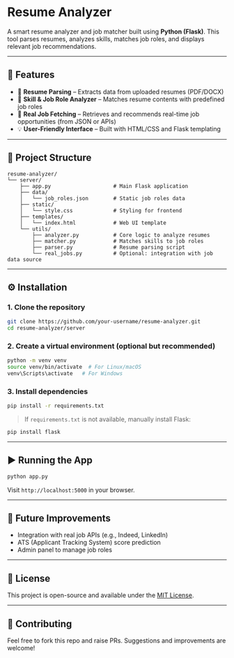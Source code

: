 # Resume Analyzer

A smart resume analyzer and job matcher built using **Python (Flask)**. This tool parses resumes, analyzes skills, matches job roles, and displays relevant job recommendations.

---

## 🚀 Features

- 📝 **Resume Parsing** – Extracts data from uploaded resumes (PDF/DOCX)
- 🧠 **Skill & Job Role Analyzer** – Matches resume contents with predefined job roles
- 🔎 **Real Job Fetching** – Retrieves and recommends real-time job opportunities (from JSON or APIs)
- 💡 **User-Friendly Interface** – Built with HTML/CSS and Flask templating

---

## 📁 Project Structure

```
resume-analyzer/
└── server/
    ├── app.py                    # Main Flask application
    ├── data/
    │   └── job_roles.json        # Static job roles data
    ├── static/
    │   └── style.css             # Styling for frontend
    ├── templates/
    │   └── index.html            # Web UI template
    └── utils/
        ├── analyzer.py           # Core logic to analyze resumes
        ├── matcher.py            # Matches skills to job roles
        ├── parser.py             # Resume parsing script
        └── real_jobs.py          # Optional: integration with job data source
```

---

## ⚙️ Installation

### 1. Clone the repository

```bash
git clone https://github.com/your-username/resume-analyzer.git
cd resume-analyzer/server
```

### 2. Create a virtual environment (optional but recommended)

```bash
python -m venv venv
source venv/bin/activate  # For Linux/macOS
venv\Scripts\activate   # For Windows
```

### 3. Install dependencies

```bash
pip install -r requirements.txt
```

> If `requirements.txt` is not available, manually install Flask:
```bash
pip install flask
```

---

## ▶️ Running the App

```bash
python app.py
```

Visit `http://localhost:5000` in your browser.

---

## 📌 Future Improvements

- Integration with real job APIs (e.g., Indeed, LinkedIn)
- ATS (Applicant Tracking System) score prediction
- Admin panel to manage job roles

---

## 📄 License

This project is open-source and available under the [MIT License](LICENSE).

---

## 🙌 Contributing

Feel free to fork this repo and raise PRs. Suggestions and improvements are welcome!

